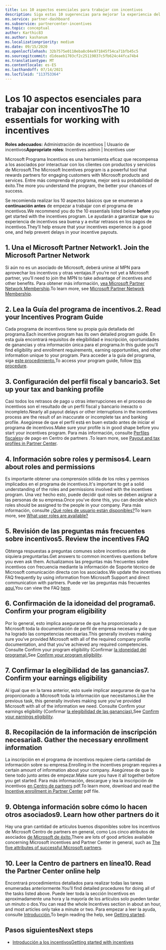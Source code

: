 ```yaml
---
title: Los 10 aspectos esenciales para trabajar con incentivos
description: Siga estas 10 sugerencias para mejorar la experiencia del programa de incentivos y recibir pagos antes.
ms.service: partner-dashboard
ms.subservice: partnercenter-incentives
ms.topic: conceptual
author: Karthic83
ms.author: kashanum
ms.localizationpriority: medium
ms.date: 09/15/2020
ms.openlocfilehash: 32b7575e0110eba8c04e971845f54ca71bfb45c5
ms.sourcegitcommit: d1deaeb1703cf2c25119037c5fb624c44fca74b4
ms.translationtype: MT
ms.contentlocale: es-ES
ms.lasthandoff: 07/14/2021
ms.locfileid: "113753364"
---
```

# <a name="the-10-essentials-for-working-with-incentives"></a><span data-ttu-id="a892e-103">Los 10 aspectos esenciales para trabajar con incentivos</span><span class="sxs-lookup"><span data-stu-id="a892e-103">The 10 essentials for working with incentives</span></span>

<span data-ttu-id="a892e-104">**Roles adecuados:** Administración de incentivos | Usuario de incentivos</span><span class="sxs-lookup"><span data-stu-id="a892e-104">**Appropriate roles**: Incentives admin | Incentives user</span></span>

<span data-ttu-id="a892e-105">Microsoft Programa Incentivos es una herramienta eficaz que recompensa a los asociados por interactuar con los clientes con productos y servicios de Microsoft.</span><span class="sxs-lookup"><span data-stu-id="a892e-105">The Microsoft Incentives program is a powerful tool that rewards partners for engaging customers with Microsoft products and services.</span></span> <span data-ttu-id="a892e-106">Entre más comprenda el programa, mejor será su probabilidad de éxito.</span><span class="sxs-lookup"><span data-stu-id="a892e-106">The more you understand the program, the better your chances of success.</span></span>

<span data-ttu-id="a892e-107">Se recomienda realizar los 10 aspectos básicos que se enumeran a **continuación antes** de empezar a trabajar con el programa de incentivos.</span><span class="sxs-lookup"><span data-stu-id="a892e-107">We recommend you do the 10 essentials listed below **before** you get started with the incentives program.</span></span> <span data-ttu-id="a892e-108">Le ayudarán a garantizar que su experiencia de incentivos sea buena y a evitar retrasos en los pagos de incentivos.</span><span class="sxs-lookup"><span data-stu-id="a892e-108">They’ll help ensure that your incentives experience is a good one, and help prevent delays in your incentive payouts.</span></span>

## <a name="1-join-the-microsoft-partner-network"></a><span data-ttu-id="a892e-109">1. Una el Microsoft Partner Network</span><span class="sxs-lookup"><span data-stu-id="a892e-109">1. Join the Microsoft Partner Network</span></span>

<span data-ttu-id="a892e-110">Si aún no es un asociado de Microsoft, deberá unirse al MPN para aprovechar los incentivos y otras ventajas.</span><span class="sxs-lookup"><span data-stu-id="a892e-110">If you’re not yet a Microsoft partner, you’ll need to join the MPN to take advantage of incentives and other benefits.</span></span> <span data-ttu-id="a892e-111">Para obtener más información, [vea Microsoft Partner Network Membership](https://partner.microsoft.com/membership).</span><span class="sxs-lookup"><span data-stu-id="a892e-111">To learn more, see [Microsoft Partner Network Membership](https://partner.microsoft.com/membership).</span></span>

## <a name="2-read-your-incentives-program-guide"></a><span data-ttu-id="a892e-112">2. Lea la Guía del programa de incentivos.</span><span class="sxs-lookup"><span data-stu-id="a892e-112">2. Read your Incentives Program Guide</span></span>

<span data-ttu-id="a892e-113">Cada programa de incentivos tiene su propia guía detallada del programa.</span><span class="sxs-lookup"><span data-stu-id="a892e-113">Each incentive program has its own detailed program guide.</span></span> <span data-ttu-id="a892e-114">En esta guía encontrará requisitos de elegibilidad e inscripción, oportunidades de ganancias y otra información única para el programa.</span><span class="sxs-lookup"><span data-stu-id="a892e-114">In this guide you'll find eligibility and enrollment requirements, earning opportunities, and other information unique to your program.</span></span> <span data-ttu-id="a892e-115">Para acceder a la guía del programa, siga [este procedimiento.](incentives-determined-your-program-eligibility.md#determining-your-program-eligibility)</span><span class="sxs-lookup"><span data-stu-id="a892e-115">To access your program guide, follow [this procedure](incentives-determined-your-program-eligibility.md#determining-your-program-eligibility).</span></span>

## <a name="3-set-up-your-tax-and-banking-profile"></a><span data-ttu-id="a892e-116">3. Configuración del perfil fiscal y bancario</span><span class="sxs-lookup"><span data-stu-id="a892e-116">3. Set up your tax and banking profile</span></span>

<span data-ttu-id="a892e-117">Casi todos los retrasos de pago u otras interrupciones en el proceso de incentivos son el resultado de un perfil fiscal y bancario inexacto o incompleto.</span><span class="sxs-lookup"><span data-stu-id="a892e-117">Nearly all payout delays or other interruptions in the incentives process are the result of an inaccurate or incomplete tax and banking profile.</span></span> <span data-ttu-id="a892e-118">Asegúrese de que el perfil está en buen estado antes de iniciar el programa de incentivos.</span><span class="sxs-lookup"><span data-stu-id="a892e-118">Make sure your profile is in good shape before you start your incentives program.</span></span> <span data-ttu-id="a892e-119">Para más información, consulte [Perfiles fiscales](incentives-create-and-manage-your-payout-and-tax-profiles.md)y de pago en Centro de partners .</span><span class="sxs-lookup"><span data-stu-id="a892e-119">To learn more, see [Payout and tax profiles in Partner Center](incentives-create-and-manage-your-payout-and-tax-profiles.md).</span></span>

## <a name="4-learn-about-roles-and-permissions"></a><span data-ttu-id="a892e-120">4. Información sobre roles y permisos</span><span class="sxs-lookup"><span data-stu-id="a892e-120">4. Learn about roles and permissions</span></span>

<span data-ttu-id="a892e-121">Es importante obtener una comprensión sólida de los roles y permisos implicados en el programa de incentivos.</span><span class="sxs-lookup"><span data-stu-id="a892e-121">It's important to get a solid understanding of the roles and permissions involved with the incentives program.</span></span> <span data-ttu-id="a892e-122">Una vez hecho esto, puede decidir qué roles se deben asignar a las personas de su empresa.</span><span class="sxs-lookup"><span data-stu-id="a892e-122">Once you've done this, you can decide which roles should be assigned to the people in your company.</span></span> <span data-ttu-id="a892e-123">Para más información, consulte [¿Qué roles de usuario están disponibles?](incentives-faq.yml#what-user-roles-are-available-)</span><span class="sxs-lookup"><span data-stu-id="a892e-123">To learn more, see [What user roles are available?](incentives-faq.yml#what-user-roles-are-available-)</span></span>

## <a name="5-review-the-incentives-faq"></a><span data-ttu-id="a892e-124">5. Revisión de las preguntas más frecuentes sobre incentivos</span><span class="sxs-lookup"><span data-stu-id="a892e-124">5. Review the incentives FAQ</span></span>

<span data-ttu-id="a892e-125">Obtenga respuestas a preguntas comunes sobre incentivos antes de siquiera preguntarlas.</span><span class="sxs-lookup"><span data-stu-id="a892e-125">Get answers to common incentives questions before you even ask them.</span></span> <span data-ttu-id="a892e-126">Actualizamos las preguntas más frecuentes sobre incentivos con frecuencia mediante la información de Soporte técnico de Microsoft comunicación directa con los asociados.</span><span class="sxs-lookup"><span data-stu-id="a892e-126">We update the incentives FAQ frequently by using information from Microsoft Support and direct communication with partners.</span></span> <span data-ttu-id="a892e-127">Puede ver las preguntas más frecuentes [aquí.](incentives-faq.yml)</span><span class="sxs-lookup"><span data-stu-id="a892e-127">You can view the FAQ [here](incentives-faq.yml).</span></span>

## <a name="6-confirm-your-program-eligibility"></a><span data-ttu-id="a892e-128">6. Confirmación de la idoneidad del programa</span><span class="sxs-lookup"><span data-stu-id="a892e-128">6. Confirm your program eligibility</span></span>

<span data-ttu-id="a892e-129">Por lo general, esto implica asegurarse de que ha proporcionado a Microsoft toda la documentación de perfil de empresa necesaria y de que ha logrado las competencias necesarias.</span><span class="sxs-lookup"><span data-stu-id="a892e-129">This generally involves making sure you’ve provided Microsoft with all of the required company profile documentation, and that you’ve achieved any required competencies.</span></span> <span data-ttu-id="a892e-130">Consulte Confirm your program eligibility (Confirmar [la idoneidad del programa).](incentives-determined-your-program-eligibility.md)</span><span class="sxs-lookup"><span data-stu-id="a892e-130">See [Confirm your program eligibility](incentives-determined-your-program-eligibility.md).</span></span>

## <a name="7-confirm-your-earnings-eligibility"></a><span data-ttu-id="a892e-131">7. Confirmar la elegibilidad de las ganancias</span><span class="sxs-lookup"><span data-stu-id="a892e-131">7. Confirm your earnings eligibility</span></span>

<span data-ttu-id="a892e-132">Al igual que en la tarea anterior, esto suele implicar asegurarse de que ha proporcionado a Microsoft toda la información que necesitamos.</span><span class="sxs-lookup"><span data-stu-id="a892e-132">Like the previous task, this generally involves making sure you’ve provided Microsoft with all of the information we need.</span></span> <span data-ttu-id="a892e-133">Consulte Confirm your earnings eligibility (Confirmar [la elegibilidad de las ganancias).](incentives-confirm-your-earnings-eligibility.md)</span><span class="sxs-lookup"><span data-stu-id="a892e-133">See [Confirm your earnings eligibility](incentives-confirm-your-earnings-eligibility.md).</span></span>

## <a name="8-gather-the-necessary-enrollment-information"></a><span data-ttu-id="a892e-134">8. Recopilación de la información de inscripción necesaria</span><span class="sxs-lookup"><span data-stu-id="a892e-134">8. Gather the necessary enrollment information</span></span>

<span data-ttu-id="a892e-135">La inscripción en el programa de incentivos requiere cierta cantidad de información sobre su empresa.</span><span class="sxs-lookup"><span data-stu-id="a892e-135">Enrolling in the incentives program requires a certain amount of information about your company.</span></span> <span data-ttu-id="a892e-136">Asegúrese de que lo tiene todo junto antes de empezar.</span><span class="sxs-lookup"><span data-stu-id="a892e-136">Make sure you have it all together before you get started.</span></span> <span data-ttu-id="a892e-137">Para más información, descargue y lea la inscripción de incentivos [en Centro de partners](https://assetsprod.microsoft.com/partner-center-incentives-enrollment.pdf) pdf.</span><span class="sxs-lookup"><span data-stu-id="a892e-137">To learn more, download and read the [Incentive enrollment in Partner Center](https://assetsprod.microsoft.com/partner-center-incentives-enrollment.pdf) pdf file.</span></span>

## <a name="9-learn-how-other-partners-do-it"></a><span data-ttu-id="a892e-138">9. Obtenga información sobre cómo lo hacen otros asociados</span><span class="sxs-lookup"><span data-stu-id="a892e-138">9. Learn how other partners do it</span></span>

<span data-ttu-id="a892e-139">Hay una gran cantidad de artículos buenos disponibles sobre los incentivos de Microsoft Centro de partners en general, como Los cinco atributos de asociados [de Microsoft de éxito.](https://www.microsoft.com/en-us/us-partner-blog/2019/08/29/the-five-attributes-of-successful-microsoft-partners/)</span><span class="sxs-lookup"><span data-stu-id="a892e-139">There are lots of good articles available concerning Microsoft incentives and Partner Center in general, such as [The five attributes of successful Microsoft partners](https://www.microsoft.com/en-us/us-partner-blog/2019/08/29/the-five-attributes-of-successful-microsoft-partners/).</span></span>

## <a name="10-read-the-partner-center-online-help"></a><span data-ttu-id="a892e-140">10. Leer la Centro de partners en línea</span><span class="sxs-lookup"><span data-stu-id="a892e-140">10. Read the Partner Center online help</span></span>

<span data-ttu-id="a892e-141">Encontrará procedimientos detallados para realizar todas las tareas enumeradas anteriormente.</span><span class="sxs-lookup"><span data-stu-id="a892e-141">You’ll find detailed procedures for doing all of the tasks listed above.</span></span> <span data-ttu-id="a892e-142">Puede leer toda la sección Incentivos en aproximadamente una hora y la mayoría de los artículos solo pueden tardar un minuto o dos.</span><span class="sxs-lookup"><span data-stu-id="a892e-142">You can read the whole Incentives section in about an hour, and most articles only take a minute or two.</span></span> <span data-ttu-id="a892e-143">Para empezar a leer la ayuda, consulte [Introducción.](incentives-get-started-intro.md)</span><span class="sxs-lookup"><span data-stu-id="a892e-143">To begin reading the help, see [Getting started](incentives-get-started-intro.md).</span></span>

## <a name="next-steps"></a><span data-ttu-id="a892e-144">Pasos siguientes</span><span class="sxs-lookup"><span data-stu-id="a892e-144">Next steps</span></span>

- [<span data-ttu-id="a892e-145">Introducción a los incentivos</span><span class="sxs-lookup"><span data-stu-id="a892e-145">Getting started with incentives</span></span>](incentives-get-started-intro.md)
